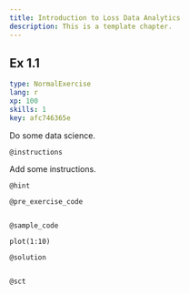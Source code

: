 ```yaml
---
title: Introduction to Loss Data Analytics
description: This is a template chapter.
---
```


## Ex 1.1

```yaml
type: NormalExercise
lang: r
xp: 100
skills: 1
key: afc746365e
```

Do some data science.

`@instructions`

Add some instructions.

`@hint`


`@pre_exercise_code`

```{r}

```

`@sample_code`

```{r}
plot(1:10)
```

`@solution`

```{r}

```

`@sct`

```{r}

```
